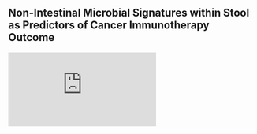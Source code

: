 ## Non-Intestinal Microbial Signatures within Stool as Predictors of Cancer Immunotherapy Outcome

![](https://github.com/JeniaOle13/cancer-biomarkers/blob/main/sample_map.pdf)
